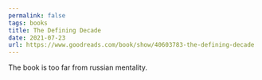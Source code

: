 ```yaml
---
permalink: false
tags: books
title: The Defining Decade
date: 2021-07-23
url: https://www.goodreads.com/book/show/40603783-the-defining-decade
---
```

The book is too far from russian mentality.
